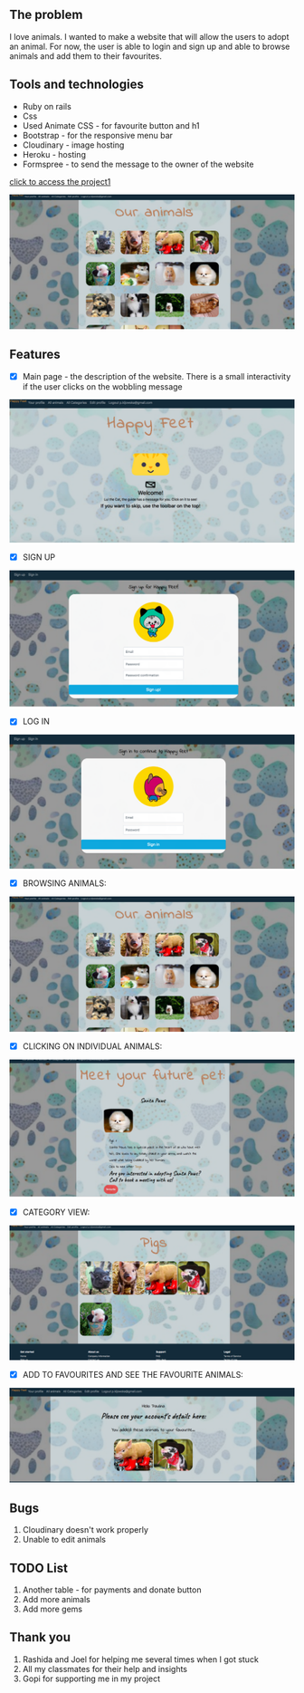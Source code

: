 
## The problem
I love animals. I wanted to make a website that will allow the users to adopt an animal. For now, the user is able to login and sign up and able to browse animals and add them to their favourites.


## Tools and technologies
* Ruby on rails
* Css
* Used Animate CSS - for favourite button and h1
* Bootstrap - for the responsive menu bar
* Cloudinary - image hosting
* Heroku - hosting
* Formspree - to send the message to the owner of the website


[click to access the project1](https://animalshelter1.herokuapp.com/)


![alt text](/app/assets/images/allanimals.png)


## Features

- [x] Main page - the description of the website. There is a small interactivity if the user clicks on the wobbling message

![alt text](/app/assets/images/landing_page.png)

- [x] SIGN UP


![alt text](/app/assets/images/signup.png)

- [x] LOG IN


![alt text](/app/assets/images/login.png)

- [x] BROWSING ANIMALS:

![alt text](/app/assets/images/allanimals.png)

- [x] CLICKING ON INDIVIDUAL ANIMALS:

![alt text](/app/assets/images/individualanimals.png)

- [x] CATEGORY VIEW:

![alt text](/app/assets/images/category.png)

- [x] ADD TO FAVOURITES AND SEE THE FAVOURITE ANIMALS:

![alt text](/app/assets/images/favanimals.png)


## Bugs
1. Cloudinary doesn't work properly
1. Unable to edit animals


## TODO List
1. Another table - for payments and donate button
1. Add more animals
1. Add more gems




## Thank you

1. Rashida and Joel for helping me several times when I got stuck
1. All my classmates for their help and insights
1. Gopi for supporting me in my project
